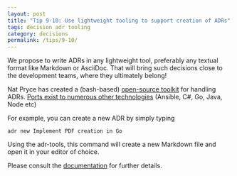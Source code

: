 ```yaml
---
layout: post
title: "Tip 9-10: Use lightweight tooling to support creation of ADRs"
tags: decision adr tooling
category: decisions
permalink: /tips/9-10/
---
```


We propose to write ADRs in any lightweight tool, preferably any textual format like Markdown or AsciiDoc.
That will bring such decisions close to the development teams, where they ultimately belong!

Nat Pryce has created a (bash-based) <a target="_blank" rel="noopener noreferrer nofollow" href="https://github.com/npryce/adr-tools">open-source toolkit</a> for handling ADRs.
<a target="_blank" rel="noopener noreferrer nofollow" href="https://adr.github.io/#tooling">Ports exist to numerous other technologies</a> (Ansible, C#, Go, Java, Node etc)

For example, you can create a new ADR by simply typing

```
adr new Implement PDF creation in Go
```

Using the adr-tools, this command will create a new Markdown file and open it in your editor of choice.

Please consult the <a target="_blank" rel="noopener noreferrer nofollow" href="https://github.com/npryce/adr-tools">documentation</a> for further details.
